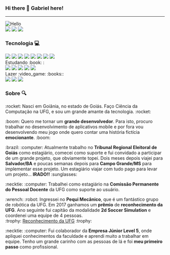 ### Hi there 👋 Gabriel here!
---------------------
<img src ="https://i.giphy.com/media/srk64M0dMy6syQm8or/giphy.webp" alt="Hello"/>

<div>
<a href="https://www.linkedin.com/in/gabrielpacheco18/"><img src ="https://img.shields.io/badge/GMessias-0077B5?style=for-the-badge&logo=linkedin&logoColor=white"/></a>
<a href="mailto:gmessiasp@gmail.com"><img src ="https://img.shields.io/badge/gmessiasp@gmail.com-D14836?style=for-the-badge&logo=gmail&logoColor=white"/></a>
<a href="https://www.instagram.com/gmessiasp/"><img src ="https://img.shields.io/badge/gmessiasp-E4405F?style=for-the-badge&logo=instagram&logoColor=white"/></a>
</div>

### **Tecnologia** :computer:

<div>
<img src ="https://img.shields.io/badge/Python-3776AB?style=for-the-badge&logo=python&logoColor=white"/>
<img src ="https://img.shields.io/badge/Django-092E20?style=for-the-badge&logo=django&logoColor=green"/>
<img src ="https://img.shields.io/badge/Jupyter-F37626.svg?&style=for-the-badge&logo=Jupyter&logoColor=white"/>
<img src ="https://img.shields.io/badge/HTML5-E34F26?style=for-the-badge&logo=html5&logoColor=white"/>
<img src ="https://img.shields.io/badge/CSS3-1572B6?style=for-the-badge&logo=css3&logoColor=white"/>
<img src ="https://img.shields.io/badge/JavaScript-323330?style=for-the-badge&logo=javascript&logoColor=F7DF1E"/>
<img src ="https://img.shields.io/badge/Adobe%20Photoshop-31A8FF?style=for-the-badge&logo=Adobe%20Photoshop&logoColor=black"/>
<img src ="https://img.shields.io/badge/Adobe%20Illustrator-FF9A00?style=for-the-badge&logo=adobe%20illustrator&logoColor=white"/>
</div>
Estudando :book: :
<div>
<img src ="https://img.shields.io/badge/Dart-0175C2?style=for-the-badge&logo=dart&logoColor=white"/>
<img src ="https://img.shields.io/badge/Flutter-02569B?style=for-the-badge&logo=flutter&logoColor=white"/>
<img src ="https://img.shields.io/badge/Kotlin-0095D5?&style=for-the-badge&logo=kotlin&logoColor=white"/>
<img src ="https://img.shields.io/badge/Unity-100000?style=for-the-badge&logo=unity&logoColor=white"/>
<img src ="https://img.shields.io/badge/React-20232A?style=for-the-badge&logo=react&logoColor=61DAFB"/>
</div>
Lazer :video_game: :books::
<div>
<img src ="https://img.shields.io/badge/Steam-000000?style=for-the-badge&logo=steam&logoColor=white"/>
<img src ="https://img.shields.io/badge/PlayStation-003791?style=for-the-badge&logo=playstation&logoColor=white"/>
<img src ="https://img.shields.io/badge/Kindle-30363D?style=for-the-badge&logo=GitHub-Kindle&logoColor=#white"/>
</div>

### **Sobre**  :mag:
<p> :rocket: Nasci em Goiânia, no estado de Goiás. Faço Ciência da Computação na UFG, e sou um grande amante da tecnologia. :rocket:</br>
<p>:boom: Quero me tornar um <strong>grande desenvolvedor</strong>. Para isto, procuro trabalhar no desenvolvimento de aplicativos mobile e por fora vou desenvolvendo meu jogo onde quero contar uma história fictícia <strong>emocionante</strong>. :boom:</br>
<p>:brazil: :computer: Atualmente trabalho no <strong>Tribunal Regional Eleitoral de Goiás</strong> como estagiário, comecei como suporte e fui convidado a participar de um grande projeto, que obviamente topei. Dois meses depois viajei para <strong>Salvador/BA</strong> e poucas semanas depois para <strong>Campo Grande/MS</strong> para implementar esse projeto. Um estagiário viajar com tudo pago para levar um projeto... <strong>IRADO!!</strong> :sunglasses:</br>
<p>:necktie: :computer: Trabalhei como estagiário na <strong>Comissão Permanente do Pessoal Docente</strong> da UFG como suporte ao usuário.</br>
<p>:wrench: :robot: Ingressei no <strong>Pequi Mecânico</strong>, que é um fantástico grupo de robótica da UFG. Em 2017 ganhamos um <strong>prêmio</strong> de <strong>reconhecimento da UFG</strong>. Ano seguinte fui capitão da modalidade <strong>2d Soccer Simulation</strong> e coordenei uma equipe de 4 pessoas.</br>
:trophy: <a href="https://ww2.inf.ufg.br/node/1175/">Reconhecimento da UFG</a> :trophy: 
<p>:necktie: :computer: Fui colaborador da <strong>Empresa Júnior Level 5</strong>, onde apliquei conhecimentos da faculdade e aprendi muito a trabalhar em equipe. Tenho um grande carinho com as pessoas de lá e foi <strong>meu primeiro passo</strong> como profissional.
